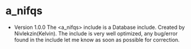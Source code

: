# a_nifqs
* Version 1.0.0
The <a_nifqs> include is a Database include. Created by Nivlekzin(Kelvin).
The include is very well optimized, any bug/error found in the include let me know as soon as possible for correction.
